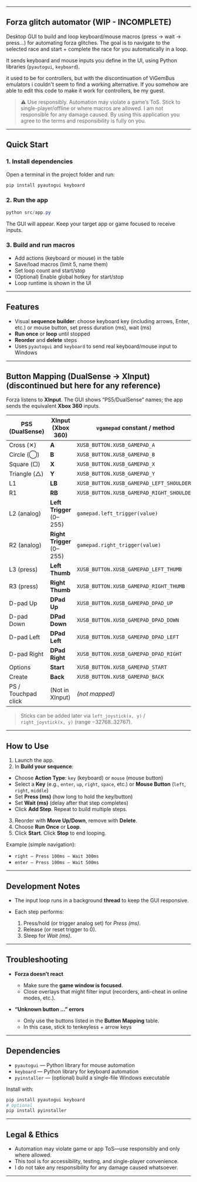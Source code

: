 
---



## Forza glitch automator (WIP - INCOMPLETE)
Desktop GUI to build and loop keyboard/mouse macros (press → wait → press…) for automating forza glitches. The goal is to navigate to the selected race and start + complete the race for you automatically in a loop.

It sends keyboard and mouse inputs you define in the UI, using Python libraries (`pyautogui`, `keyboard`).


it used to be for controllers, but with the discontinuation of ViGemBus emulators i couldn't seem to find a working alternative. If you somehow are able to edit this code to make it work for controllers, be my guest.

> ⚠️ Use responsibly. Automation may violate a game’s ToS. Stick to single-player/offline or where macros are allowed. I am not responsible for any damage caused. By using this application you agree to the terms and responsibility is fully on you.

---

## Quick Start

### 1. Install dependencies

Open a terminal in the project folder and run:

```powershell
pip install pyautogui keyboard
```

### 2. Run the app

```powershell
python src/app.py
```

The GUI will appear. Keep your target app or game focused to receive inputs.

### 3. Build and run macros

- Add actions (keyboard or mouse) in the table
- Save/load macros (limit 5, name them)
- Set loop count and start/stop
- (Optional) Enable global hotkey for start/stop
- Loop runtime is shown in the UI

---

## Features

* Visual **sequence builder**: choose keyboard key (including arrows, Enter, etc.) or mouse button, set press duration (ms), wait (ms)
* **Run once** or **loop** until stopped
* **Reorder** and **delete** steps
* Uses `pyautogui` and `keyboard` to send real keyboard/mouse input to Windows

---

## Button Mapping (DualSense → XInput) (discontinued but here for any reference)

Forza listens to **XInput**. The GUI shows “PS5/DualSense” names; the app sends the equivalent **Xbox 360** inputs.

| PS5 (DualSense)     | XInput (Xbox 360)         | `vgamepad` constant / method              |
| ------------------- | ------------------------- | ----------------------------------------- |
| Cross (✕)           | **A**                     | `XUSB_BUTTON.XUSB_GAMEPAD_A`              |
| Circle (◯)          | **B**                     | `XUSB_BUTTON.XUSB_GAMEPAD_B`              |
| Square (▢)          | **X**                     | `XUSB_BUTTON.XUSB_GAMEPAD_X`              |
| Triangle (△)        | **Y**                     | `XUSB_BUTTON.XUSB_GAMEPAD_Y`              |
| L1                  | **LB**                    | `XUSB_BUTTON.XUSB_GAMEPAD_LEFT_SHOULDER`  |
| R1                  | **RB**                    | `XUSB_BUTTON.XUSB_GAMEPAD_RIGHT_SHOULDER` |
| L2 (analog)         | **Left Trigger** (0–255)  | `gamepad.left_trigger(value)`             |
| R2 (analog)         | **Right Trigger** (0–255) | `gamepad.right_trigger(value)`            |
| L3 (press)          | **Left Thumb**            | `XUSB_BUTTON.XUSB_GAMEPAD_LEFT_THUMB`     |
| R3 (press)          | **Right Thumb**           | `XUSB_BUTTON.XUSB_GAMEPAD_RIGHT_THUMB`    |
| D-pad Up            | **DPad Up**               | `XUSB_BUTTON.XUSB_GAMEPAD_DPAD_UP`        |
| D-pad Down          | **DPad Down**             | `XUSB_BUTTON.XUSB_GAMEPAD_DPAD_DOWN`      |
| D-pad Left          | **DPad Left**             | `XUSB_BUTTON.XUSB_GAMEPAD_DPAD_LEFT`      |
| D-pad Right         | **DPad Right**            | `XUSB_BUTTON.XUSB_GAMEPAD_DPAD_RIGHT`     |
| Options             | **Start**                 | `XUSB_BUTTON.XUSB_GAMEPAD_START`          |
| Create              | **Back**                  | `XUSB_BUTTON.XUSB_GAMEPAD_BACK`           |
| PS / Touchpad click | (Not in XInput)           | *(not mapped)*                            |

> Sticks can be added later via `left_joystick(x, y)` / `right_joystick(x, y)` (range −32768..32767).

---


## How to Use

1. Launch the app.
2. In **Build your sequence**:
  * Choose **Action Type**: `key` (keyboard) or `mouse` (mouse button)
  * Select a **Key** (e.g., `enter`, `up`, `right`, `space`, etc.) or **Mouse Button** (`left`, `right`, `middle`)
  * Set **Press (ms)** (how long to hold the key/button)
  * Set **Wait (ms)** (delay after that step completes)
  * Click **Add Step**. Repeat to build multiple steps.
3. Reorder with **Move Up/Down**, remove with **Delete**.
4. Choose **Run Once** or **Loop**.
5. Click **Start**. Click **Stop** to end looping.

Example (simple navigation):

* `right — Press 100ms — Wait 300ms`
* `enter — Press 100ms — Wait 500ms`

---

## Development Notes

* The input loop runs in a background **thread** to keep the GUI responsive.
* Each step performs:

  1. Press/hold (or trigger analog set) for *Press (ms)*.
  2. Release (or reset trigger to 0).
  3. Sleep for *Wait (ms)*.

---

## Troubleshooting

* **Forza doesn’t react**

  * Make sure the **game window is focused**.
  * Close overlays that might filter input (recorders, anti-cheat in online modes, etc.).

* **“Unknown button …” errors**

  * Only use the buttons listed in the **Button Mapping** table.
  * In this case, stick to tenkeyless + arrow keys
  


---


## Dependencies

* `pyautogui` — Python library for mouse automation
* `keyboard` — Python library for keyboard automation
* `pyinstaller` — (optional) build a single-file Windows executable

Install with:

```powershell
pip install pyautogui keyboard
# optional
pip install pyinstaller
```

---


## Legal & Ethics

* Automation may violate game or app ToS—use responsibly and only where allowed.
* This tool is for accessibility, testing, and single-player convenience.
* I do not take any responsibility for any damage caused whatsoever.


---

